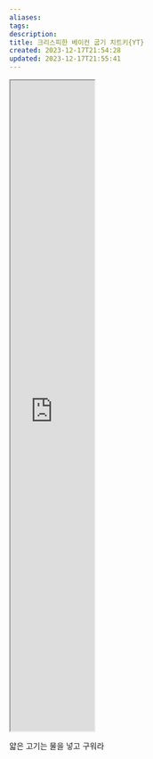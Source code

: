 ```yaml
---
aliases: 
tags: 
description:
title: 크리스피한 베이컨 굽기 치트키{YT}
created: 2023-12-17T21:54:28
updated: 2023-12-17T21:55:41
---
```

<iframe src="https://youtube.com/shorts/CuYIFvbdGpA?si=cDKDhYRNhAWJie2A" allow="fullscreen" allowfullscreen="" style="height: 30%; width: 30%; aspect-ratio: 1 / 1;"></iframe>
  
얇은 고기는 물을 넣고 구워라
